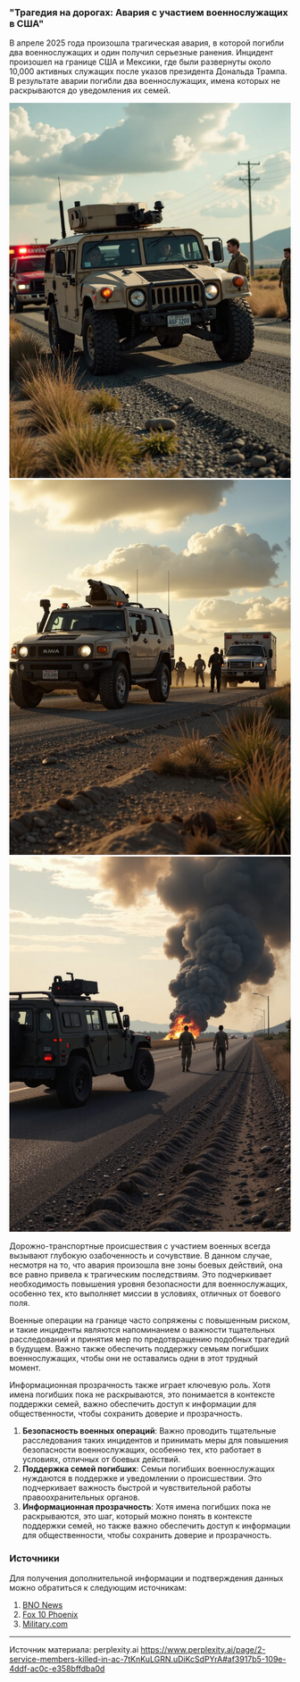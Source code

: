 ### "Трагедия на дорогах: Авария с участием военнослужащих в США"

В апреле 2025 года произошла трагическая авария, в которой погибли два военнослужащих и один получил серьезные ранения. Инцидент произошел на границе США и Мексики, где были развернуты около 10,000 активных служащих после указов президента Дональда Трампа. В результате аварии погибли два военнослужащих, имена которых не раскрываются до уведомления их семей.

![alt text](image-1.png)![alt text](image-2.png)![alt text](image-3.png)

Дорожно-транспортные происшествия с участием военных всегда вызывают глубокую озабоченность и сочувствие. В данном случае, несмотря на то, что авария произошла вне зоны боевых действий, она все равно привела к трагическим последствиям. Это подчеркивает необходимость повышения уровня безопасности для военнослужащих, особенно тех, кто выполняет миссии в условиях, отличных от боевого поля.

Военные операции на границе часто сопряжены с повышенным риском, и такие инциденты являются напоминанием о важности тщательных расследований и принятия мер по предотвращению подобных трагедий в будущем. Важно также обеспечить поддержку семьям погибших военнослужащих, чтобы они не оставались одни в этот трудный момент.

Информационная прозрачность также играет ключевую роль. Хотя имена погибших пока не раскрываются, это понимается в контексте поддержки семей, важно обеспечить доступ к информации для общественности, чтобы сохранить доверие и прозрачность.

1. **Безопасность военных операций**: Важно проводить тщательные расследования таких инцидентов и принимать меры для повышения безопасности военнослужащих, особенно тех, кто работает в условиях, отличных от боевых действий.
2. **Поддержка семей погибших**: Семьи погибших военнослужащих нуждаются в поддержке и уведомлении о происшествии. Это подчеркивает важность быстрой и чувствительной работы правоохранительных органов.
3. **Информационная прозрачность**: Хотя имена погибших пока не раскрываются, это шаг, который можно понять в контексте поддержки семей, но также важно обеспечить доступ к информации для общественности, чтобы сохранить доверие и прозрачность.

### Источники

Для получения дополнительной информации и подтверждения данных можно обратиться к следующим источникам:

1. [BNO News](https://bnonews.com/index.php/2025/04/2-service-members-killed-1-seriously-injured-in-military-vehicle-crash-near-el-paso-texas/)
2. [Fox 10 Phoenix](https://www.fox10phoenix.com/news/us-service-members-killed-hurt-vehicle-accident-us-mexico-border)
3. [Military.com](https://www.military.com/daily-news/2025/04/16/2-marines-killed-one-serious-condition-after-vehicle-incident-during-southern-border-mission.html)
---
Источник материала: 
perplexity.ai
https://www.perplexity.ai/page/2-service-members-killed-in-ac-7tKnKuLGRN.uDiKcSdPYrA#af3917b5-109e-4ddf-ac0c-e358bffdba0d
